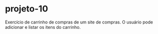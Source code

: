 # projeto-10

Exercício de carrinho de compras de um site de compras.
O usuário pode adicionar e listar os itens do carrinho.
